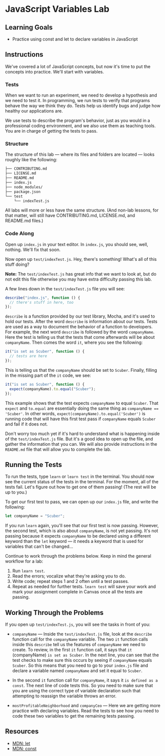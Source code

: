 # JavaScript Variables Lab

## Learning Goals

- Practice using const and let to declare variables in JavaScript

## Instructions

We've covered a lot of JavaScript concepts, but now it's time to put the
concepts into practice. We'll start with variables.

### Tests

When we want to run an experiment, we need to develop a hypothesis and we need
to test it. In programming, we run tests to verify that programs behave the way
we think they do. Tests help us identify bugs and judge how healthy our
applications are.

We use tests to describe the program's behavior, just as you would in a
professional coding environment, and we also use them as teaching tools. You are
in charge of getting the tests to pass.

### Structure

The structure of this lab — where its files and folders are located — looks
roughly like the following:

```txt
├── CONTRIBUTING.md
├── LICENSE.md
├── README.md
├── index.js
├── node_modules/
├── package.json
└── test
    └── indexTest.js
```

All labs will more or less have the same structure. (And non-lab lessons, for
that matter, will still have CONTRIBUTING.md, LICENSE.md, and README.md files.)

### Code Along

Open up `index.js` in your text editor. In `index.js`, you should see, well,
nothing. We'll fix that soon.

Now open up `test/indexTest.js`. Hey, there's something! What's all of this
stuff doing?

**Note:** The `test/indexTest.js` has great info that we want to look at, but do
not edit this file otherwise you may have extra difficulty passing this lab.

A few lines down in the `test/indexTest.js` file you will see:

```js
describe("index.js", function () {
  // there's stuff in here, too
});
```

`describe` is a function provided by our test library, Mocha, and it's used to
hold our tests. After the word `describe` is information about our tests. Tests
are used as a way to document the behavior of a function to developers. For
example, the next word `describe` is followed by the word `companyName`. Here
the test is telling us that the tests that come afterwards will be about
`companyName`. Then comes the word `it`, where you see the following:

```js
it("is set as Scuber", function () {
  // tests are here
});
```

This is telling us that the `companyName` should be set to `Scuber`. Finally,
filling in the missing part of the `it` code, we see:

```js
it("is set as Scuber", function () {
  expect(companyName).to.equal("Scuber");
});
```

This example shows that the test expects `companyName` to equal `Scuber`. That
`expect` and `to.equal` are essentially doing the same thing as
`companyName == 'Scuber'`. In other words,
`expect(companyName).to.equal('Scuber')` is running code that will have this
first test pass if `companyName` equals `Scuber` and fail if it does not.

Don't worry too much yet if it's hard to understand what is happening inside of
the `test/indexTest.js` file. But it's a good idea to open up the file, and
gather the information that you can. We will also provide instructions in the
`README.md` file that will allow you to complete the lab.

## Running the Tests

To run the tests, type `learn` or `learn test` in the terminal. You should now
see the current status of the tests in the terminal. For the moment, all of the
tests fail. Let's figure out how to get one of them passing! (The rest will be
up to you.)

To get our first test to pass, we can open up our `index.js` file, and write the
following:

```js
let companyName = "Scuber";
```

If you run `learn` again, you'll see that our first test is now passing.
However, the second test, which is also about `companyName`, is not yet passing.
It's not passing because it expects `companyName` to be declared using a
different keyword than the `let` keyword — it needs a keyword that is used for
variables that can't be changed...

Continue to work through the problems below. Keep in mind the general workflow
for a lab:

1. Run `learn test`.
2. Read the errors; vocalize what they're asking you to do.
3. Write code; repeat steps 1 and 2 often until a test passes.
4. Repeat as needed for further tests. `learn test` will save your work and mark
   your assignment complete in Canvas once all the tests are passing.

## Working Through the Problems

If you open up `test/indexTest.js`, you will see the tasks in front of you:

- `companyName` — Inside the `test/indexTest.js` file, look at the `describe`
  function call for the `companyName` variable. The two `it` function calls
  inside this `describe` tell us the features of `companyName` we need to
  create. To review, in the first `it` function call, it says that `it`
  (companyName) `is set as Scuber`. In the next line, you can see that the test
  checks to make sure this occurs by seeing if `companyName` equals `Scuber`. So
  this means that you need to go to your `index.js` file and declare a variable
  named `companyName` and set it equal to `Scuber`.

- In the second `it` function call for `companyName`, it says it
  `is defined as a const`. The next line of code tests this. So you need to make
  sure that you are using the correct type of variable declaration such that
  attempting to reassign the variable throws an error.

- `mostProfitableNeighborhood` and `companyCeo` — Here we are getting more
  practice with declaring variables. Read the tests to see how you need to code
  these two variables to get the remaining tests passing.

## Resources

- [MDN: let](https://developer.mozilla.org/en-US/docs/Web/JavaScript/Reference/Statements/let)
- [MDN: const](https://developer.mozilla.org/en-US/docs/Web/JavaScript/Reference/Statements/const)
